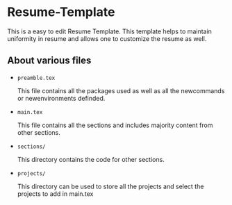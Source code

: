 # Resume-Template

This is a easy to edit Resume Template. This template helps to maintain uniformity in resume and allows one to customize the resume as well.

## About various files

- `preamble.tex`
	
	This file contains all the packages used as well as all the newcommands or newenvironments definded.
- `main.tex`
	
	This file contains all the sections and includes majority content from other sections.
- `sections/`

	This directory contains the code for other sections.
- `projects/`

	This directory can be used to store all the projects and select the projects to add in main.tex
